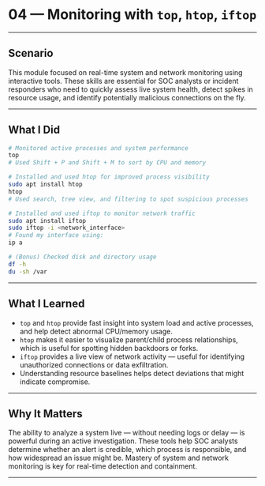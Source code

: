 # 04 — Monitoring with `top`, `htop`, `iftop`

---

## Scenario

This module focused on real-time system and network monitoring using interactive tools. These skills are essential for SOC analysts or incident responders who need to quickly assess live system health, detect spikes in resource usage, and identify potentially malicious connections on the fly.

---

## What I Did

```bash
# Monitored active processes and system performance
top
# Used Shift + P and Shift + M to sort by CPU and memory

# Installed and used htop for improved process visibility
sudo apt install htop
htop
# Used search, tree view, and filtering to spot suspicious processes

# Installed and used iftop to monitor network traffic
sudo apt install iftop
sudo iftop -i <network_interface>
# Found my interface using:
ip a

# (Bonus) Checked disk and directory usage
df -h
du -sh /var
```

---

## What I Learned

- `top` and `htop` provide fast insight into system load and active processes, and help detect abnormal CPU/memory usage.
- `htop` makes it easier to visualize parent/child process relationships, which is useful for spotting hidden backdoors or forks.
- `iftop` provides a live view of network activity — useful for identifying unauthorized connections or data exfiltration.
- Understanding resource baselines helps detect deviations that might indicate compromise.

---

## Why It Matters

The ability to analyze a system live — without needing logs or delay — is powerful during an active investigation. These tools help SOC analysts determine whether an alert is credible, which process is responsible, and how widespread an issue might be. Mastery of system and network monitoring is key for real-time detection and containment.

---
